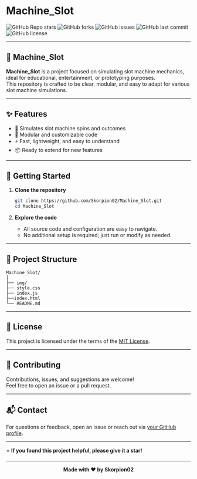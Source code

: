 # Machine_Slot

![GitHub Repo stars](https://img.shields.io/github/stars/Skorpion02/Machine_Slot?style=social)
![GitHub forks](https://img.shields.io/github/forks/Skorpion02/Machine_Slot?style=social)
![GitHub issues](https://img.shields.io/github/issues/Skorpion02/Machine_Slot)
![GitHub last commit](https://img.shields.io/github/last-commit/Skorpion02/Machine_Slot)
![GitHub license](https://img.shields.io/github/license/Skorpion02/Machine_Slot)

---

## 🎰 Machine_Slot

**Machine_Slot** is a project focused on simulating slot machine mechanics, ideal for educational, entertainment, or prototyping purposes.  
This repository is crafted to be clear, modular, and easy to adapt for various slot machine simulations.

---

## ✨ Features

- 🎲 Simulates slot machine spins and outcomes
- 🧩 Modular and customizable code
- ⚡ Fast, lightweight, and easy to understand
- 📦 Ready to extend for new features

---

## 🚀 Getting Started

1. **Clone the repository**
   ```bash
   git clone https://github.com/Skorpion02/Machine_Slot.git
   cd Machine_Slot
   ```

2. **Explore the code**
   - All source code and configuration are easy to navigate.
   - No additional setup is required; just run or modify as needed.

---

## 📂 Project Structure

```
Machine_Slot/
│
├── img/
├── style.css 
├── index.js
├──index.html
└── README.md
```

---

## 📄 License

This project is licensed under the terms of the [MIT License](LICENSE).

---

## 🤝 Contributing

Contributions, issues, and suggestions are welcome!  
Feel free to open an issue or a pull request.

---

## 📬 Contact

For questions or feedback, open an issue or reach out via [your GitHub profile](https://github.com/Skorpion02).

---

⭐️ **If you found this project helpful, please give it a star!**

---

<div align="center">
  <b>Made with ❤️ by Skorpion02</b>
</div>

